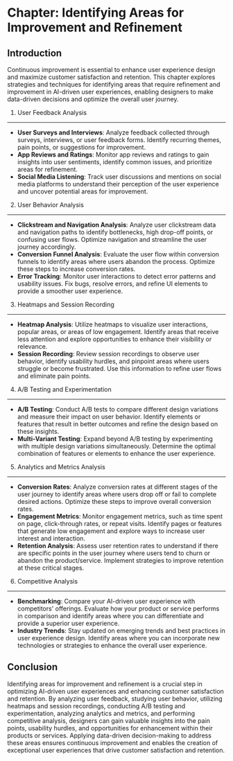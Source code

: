 Chapter: Identifying Areas for Improvement and Refinement
=========================================================

Introduction
------------

Continuous improvement is essential to enhance user experience design and maximize customer satisfaction and retention. This chapter explores strategies and techniques for identifying areas that require refinement and improvement in AI-driven user experiences, enabling designers to make data-driven decisions and optimize the overall user journey.

1. User Feedback Analysis
-------------------------

* **User Surveys and Interviews**: Analyze feedback collected through surveys, interviews, or user feedback forms. Identify recurring themes, pain points, or suggestions for improvement.
* **App Reviews and Ratings**: Monitor app reviews and ratings to gain insights into user sentiments, identify common issues, and prioritize areas for refinement.
* **Social Media Listening**: Track user discussions and mentions on social media platforms to understand their perception of the user experience and uncover potential areas for improvement.

2. User Behavior Analysis
-------------------------

* **Clickstream and Navigation Analysis**: Analyze user clickstream data and navigation paths to identify bottlenecks, high drop-off points, or confusing user flows. Optimize navigation and streamline the user journey accordingly.
* **Conversion Funnel Analysis**: Evaluate the user flow within conversion funnels to identify areas where users abandon the process. Optimize these steps to increase conversion rates.
* **Error Tracking**: Monitor user interactions to detect error patterns and usability issues. Fix bugs, resolve errors, and refine UI elements to provide a smoother user experience.

3. Heatmaps and Session Recording
---------------------------------

* **Heatmap Analysis**: Utilize heatmaps to visualize user interactions, popular areas, or areas of low engagement. Identify areas that receive less attention and explore opportunities to enhance their visibility or relevance.
* **Session Recording**: Review session recordings to observe user behavior, identify usability hurdles, and pinpoint areas where users struggle or become frustrated. Use this information to refine user flows and eliminate pain points.

4. A/B Testing and Experimentation
----------------------------------

* **A/B Testing**: Conduct A/B tests to compare different design variations and measure their impact on user behavior. Identify elements or features that result in better outcomes and refine the design based on these insights.
* **Multi-Variant Testing**: Expand beyond A/B testing by experimenting with multiple design variations simultaneously. Determine the optimal combination of features or elements to enhance the user experience.

5. Analytics and Metrics Analysis
---------------------------------

* **Conversion Rates**: Analyze conversion rates at different stages of the user journey to identify areas where users drop off or fail to complete desired actions. Optimize these steps to improve overall conversion rates.
* **Engagement Metrics**: Monitor engagement metrics, such as time spent on page, click-through rates, or repeat visits. Identify pages or features that generate low engagement and explore ways to increase user interest and interaction.
* **Retention Analysis**: Assess user retention rates to understand if there are specific points in the user journey where users tend to churn or abandon the product/service. Implement strategies to improve retention at these critical stages.

6. Competitive Analysis
-----------------------

* **Benchmarking**: Compare your AI-driven user experience with competitors' offerings. Evaluate how your product or service performs in comparison and identify areas where you can differentiate and provide a superior user experience.
* **Industry Trends**: Stay updated on emerging trends and best practices in user experience design. Identify areas where you can incorporate new technologies or strategies to enhance the overall user experience.

Conclusion
----------

Identifying areas for improvement and refinement is a crucial step in optimizing AI-driven user experiences and enhancing customer satisfaction and retention. By analyzing user feedback, studying user behavior, utilizing heatmaps and session recordings, conducting A/B testing and experimentation, analyzing analytics and metrics, and performing competitive analysis, designers can gain valuable insights into the pain points, usability hurdles, and opportunities for enhancement within their products or services. Applying data-driven decision-making to address these areas ensures continuous improvement and enables the creation of exceptional user experiences that drive customer satisfaction and retention.
